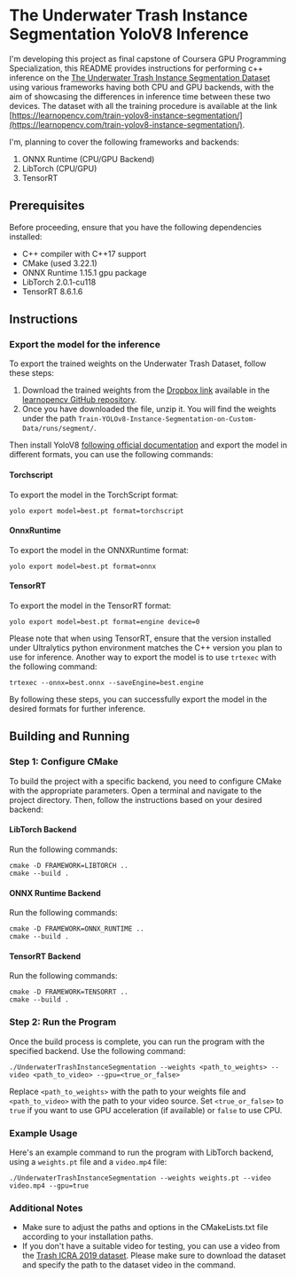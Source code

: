 # The Underwater Trash Instance Segmentation YoloV8 Inference
I'm developing this project as final capstone of Coursera GPU Programming Specialization, this README provides instructions for performing c++ inference on the [The Underwater Trash Instance Segmentation Dataset](https://conservancy.umn.edu/handle/11299/214865) using various frameworks having both CPU and GPU backends, with the aim of showcasing the differences in inference time between these two devices. The dataset with all the training procedure is available at the link [https://learnopencv.com/train-yolov8-instance-segmentation/](https://learnopencv.com/train-yolov8-instance-segmentation/).  

I'm, planning to cover the following frameworks and backends:

1. ONNX Runtime (CPU/GPU Backend)
3. LibTorch (CPU/GPU)
5. TensorRT

## Prerequisites

Before proceeding, ensure that you have the following dependencies installed:

- C++ compiler with C++17 support
- CMake (used 3.22.1)
- ONNX Runtime 1.15.1 gpu package
- LibTorch 2.0.1-cu118
- TensorRT 8.6.1.6

## Instructions

### Export the model for the inference

To export the trained weights on the Underwater Trash Dataset, follow these steps:

1. Download the trained weights from the [Dropbox link](https://www.dropbox.com/scl/fo/cjj6w4q3679w1n03211zr/h?dl=1&rlkey=z16lunmbuwsn98we968psulse) available in the [learnopencv GitHub repository](https://github.com/spmallick/learnopencv/tree/master/Train-YOLOv8-Instance-Segmentation-on-Custom-Data).
2. Once you have downloaded the file, unzip it. You will find the weights under the path `Train-YOLOv8-Instance-Segmentation-on-Custom-Data/runs/segment/`.

Then install YoloV8 [following official documentation](https://docs.ultralytics.com/quickstart/) and export the model in different formats, you can use the following commands:

#### Torchscript

To export the model in the TorchScript format:

```
yolo export model=best.pt format=torchscript
```

#### OnnxRuntime

To export the model in the ONNXRuntime format:

```
yolo export model=best.pt format=onnx
```

#### TensorRT

To export the model in the TensorRT format:

```
yolo export model=best.pt format=engine device=0
```

Please note that when using TensorRT, ensure that the version installed under Ultralytics python environment matches the C++ version you plan to use for inference. Another way to export the model is to use `trtexec` with the following command:

```
trtexec --onnx=best.onnx --saveEngine=best.engine
```

By following these steps, you can successfully export the model in the desired formats for further inference.

## Building and Running 
### Step 1: Configure CMake

To build the project with a specific backend, you need to configure CMake with the appropriate parameters. Open a terminal and navigate to the project directory. Then, follow the instructions based on your desired backend:

#### LibTorch Backend

Run the following commands:

```shell
cmake -D FRAMEWORK=LIBTORCH ..
cmake --build .
```

#### ONNX Runtime Backend

Run the following commands:

```shell
cmake -D FRAMEWORK=ONNX_RUNTIME ..
cmake --build .
```

#### TensorRT Backend

Run the following commands:

```shell
cmake -D FRAMEWORK=TENSORRT ..
cmake --build .
```

### Step 2: Run the Program

Once the build process is complete, you can run the program with the specified backend. Use the following command:

```shell
./UnderwaterTrashInstanceSegmentation --weights <path_to_weights> --video <path_to_video> --gpu=<true_or_false>
```

Replace `<path_to_weights>` with the path to your weights file and `<path_to_video>` with the path to your video source. Set `<true_or_false>` to `true` if you want to use GPU acceleration (if available) or `false` to use CPU.

### Example Usage

Here's an example command to run the program with LibTorch backend, using a `weights.pt` file and a `video.mp4` file:

```shell
./UnderwaterTrashInstanceSegmentation --weights weights.pt --video video.mp4 --gpu=true
```

### Additional Notes

- Make sure to adjust the paths and options in the CMakeLists.txt file according to your installation paths.
- If you don't have a suitable video for testing, you can use a video from the [Trash ICRA 2019 dataset](https://conservancy.umn.edu/handle/11299/214366). Please make sure to download the dataset and specify the path to the dataset video in the command.
